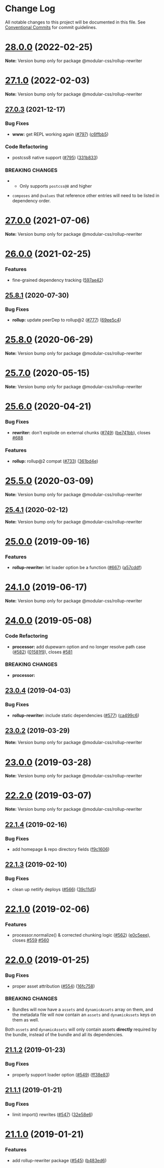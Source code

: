 # Change Log

All notable changes to this project will be documented in this file.
See [Conventional Commits](https://conventionalcommits.org) for commit guidelines.

# [28.0.0](https://github.com/tivac/modular-css/compare/v27.2.0...v28.0.0) (2022-02-25)

**Note:** Version bump only for package @modular-css/rollup-rewriter





# [27.1.0](https://github.com/tivac/modular-css/compare/v27.0.3...v27.1.0) (2022-02-03)

**Note:** Version bump only for package @modular-css/rollup-rewriter





## [27.0.3](https://github.com/tivac/modular-css/compare/v26.0.0...v27.0.3) (2021-12-17)


### Bug Fixes

* **www:** get REPL working again ([#797](https://github.com/tivac/modular-css/issues/797)) ([c6ffbb5](https://github.com/tivac/modular-css/commit/c6ffbb54a025f4809c7a6a9d12606e54fa1d2d28))


### Code Refactoring

* postcss8 native support ([#795](https://github.com/tivac/modular-css/issues/795)) ([331b833](https://github.com/tivac/modular-css/commit/331b833e8de6a4f952be0735441c5d7589aa2ed0))


### BREAKING CHANGES

* - Only supports `postcss@8` and higher
- `composes` and `@values` that reference other entries will need to be listed in dependency order.





# [27.0.0](https://github.com/tivac/modular-css/compare/v26.0.0...v27.0.0) (2021-07-06)

**Note:** Version bump only for package @modular-css/rollup-rewriter





# [26.0.0](https://github.com/tivac/modular-css/compare/v25.8.2...v26.0.0) (2021-02-25)


### Features

* fine-grained dependency tracking ([597ae42](https://github.com/tivac/modular-css/commit/597ae42183b4c15bee368609a84e4e991b497e30))





## [25.8.1](https://github.com/tivac/modular-css/compare/v25.8.0...v25.8.1) (2020-07-30)


### Bug Fixes

* **rollup:** update peerDep to rollup@2 ([#777](https://github.com/tivac/modular-css/issues/777)) ([69ee5c4](https://github.com/tivac/modular-css/commit/69ee5c455f4583d72bbb02ce4435c4625c1e31d6))





# [25.8.0](https://github.com/tivac/modular-css/compare/v25.7.0...v25.8.0) (2020-06-29)

**Note:** Version bump only for package @modular-css/rollup-rewriter





# [25.7.0](https://github.com/tivac/modular-css/compare/v25.6.0...v25.7.0) (2020-05-15)

**Note:** Version bump only for package @modular-css/rollup-rewriter





# [25.6.0](https://github.com/tivac/modular-css/compare/v25.4.1...v25.6.0) (2020-04-21)


### Bug Fixes

* **rewriter:** don't explode on external chunks ([#749](https://github.com/tivac/modular-css/issues/749)) ([be741bb](https://github.com/tivac/modular-css/commit/be741bbf8423bf6b3b9af04de4f3f494554ff2f8)), closes [#688](https://github.com/tivac/modular-css/issues/688)


### Features

* **rollup:** rollup@2 compat ([#733](https://github.com/tivac/modular-css/issues/733)) ([361bd4e](https://github.com/tivac/modular-css/commit/361bd4e457050b76d94d5ab7193780666e786727))





# [25.5.0](https://github.com/tivac/modular-css/compare/v25.4.1...v25.5.0) (2020-03-09)

**Note:** Version bump only for package @modular-css/rollup-rewriter





## [25.4.1](https://github.com/tivac/modular-css/compare/v25.4.0...v25.4.1) (2020-02-12)

**Note:** Version bump only for package @modular-css/rollup-rewriter





# [25.0.0](https://github.com/tivac/modular-css/compare/v24.2.2...v25.0.0) (2019-09-16)


### Features

* **rollup-rewriter:** let loader option be a function ([#667](https://github.com/tivac/modular-css/issues/667)) ([a57cddf](https://github.com/tivac/modular-css/commit/a57cddf))





# [24.1.0](https://github.com/tivac/modular-css/compare/v24.0.1...v24.1.0) (2019-06-17)

**Note:** Version bump only for package @modular-css/rollup-rewriter





# [24.0.0](https://github.com/tivac/modular-css/compare/v23.0.6...v24.0.0) (2019-05-08)


### Code Refactoring

* **processor:** add dupewarn option and no longer resolve path case ([#582](https://github.com/tivac/modular-css/issues/582)) ([01581f9](https://github.com/tivac/modular-css/commit/01581f9)), closes [#581](https://github.com/tivac/modular-css/issues/581)


### BREAKING CHANGES

* **processor:** 





## [23.0.4](https://github.com/tivac/modular-css/compare/v23.0.3...v23.0.4) (2019-04-03)


### Bug Fixes

* **rollup-rewriter:** include static dependencies ([#577](https://github.com/tivac/modular-css/issues/577)) ([ca499c6](https://github.com/tivac/modular-css/commit/ca499c6))





## [23.0.2](https://github.com/tivac/modular-css/compare/v23.0.1...v23.0.2) (2019-03-29)

**Note:** Version bump only for package @modular-css/rollup-rewriter





# [23.0.0](https://github.com/tivac/modular-css/compare/v22.3.0...v23.0.0) (2019-03-28)

**Note:** Version bump only for package @modular-css/rollup-rewriter





# [22.2.0](https://github.com/tivac/modular-css/compare/v22.1.4...v22.2.0) (2019-03-07)

**Note:** Version bump only for package @modular-css/rollup-rewriter





## [22.1.4](https://github.com/tivac/modular-css/compare/v22.1.3...v22.1.4) (2019-02-16)


### Bug Fixes

* add homepage & repo directory fields ([f9c1606](https://github.com/tivac/modular-css/commit/f9c1606))





## [22.1.3](https://github.com/tivac/modular-css/compare/v22.1.2...v22.1.3) (2019-02-10)


### Bug Fixes

* clean up netlify deploys ([#566](https://github.com/tivac/modular-css/issues/566)) ([39c11d5](https://github.com/tivac/modular-css/commit/39c11d5))





# [22.1.0](https://github.com/tivac/modular-css/compare/v22.0.2...v22.1.0) (2019-02-06)


### Features

* processor.normalize() & corrected chunking logic ([#562](https://github.com/tivac/modular-css/issues/562)) ([e0c5eee](https://github.com/tivac/modular-css/commit/e0c5eee)), closes [#559](https://github.com/tivac/modular-css/issues/559) [#560](https://github.com/tivac/modular-css/issues/560)





# [22.0.0](https://github.com/tivac/modular-css/compare/v21.2.1...v22.0.0) (2019-01-25)


### Bug Fixes

* proper asset attribution ([#554](https://github.com/tivac/modular-css/issues/554)) ([16fc758](https://github.com/tivac/modular-css/commit/16fc758))


### BREAKING CHANGES

* Bundles will now have a `assets` and `dynamicAssets` array on them, and the metadata file will now contain an `assets` and `dynamicAssets` keys on them as well.

Both `assets` and `dynamicAssets` will only contain assets **directly** required by the bundle, instead of the bundle and all its dependencies.





## [21.1.2](https://github.com/tivac/modular-css/compare/v21.1.1...v21.1.2) (2019-01-23)


### Bug Fixes

* properly support loader option ([#549](https://github.com/tivac/modular-css/issues/549)) ([ff38e83](https://github.com/tivac/modular-css/commit/ff38e83))





## [21.1.1](https://github.com/tivac/modular-css/compare/v21.1.0...v21.1.1) (2019-01-21)


### Bug Fixes

* limit import() rewrites ([#547](https://github.com/tivac/modular-css/issues/547)) ([32e58e6](https://github.com/tivac/modular-css/commit/32e58e6))





# [21.1.0](https://github.com/tivac/modular-css/compare/v21.0.1...v21.1.0) (2019-01-21)


### Features

* add rollup-rewriter package ([#545](https://github.com/tivac/modular-css/issues/545)) ([b483ed6](https://github.com/tivac/modular-css/commit/b483ed6))
